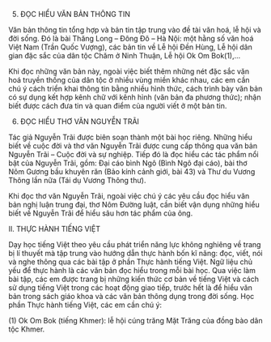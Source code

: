 5. ĐỌC HIỂU VĂN BẢN THÔNG TIN

Văn bản thông tin tổng hợp và bản tin tập trung vào đề tài văn hoá, lễ hội và đời sống. Đó là bài Thăng Long – Đông Đô – Hà Nội: một hằng số văn hoá Việt Nam (Trần Quốc Vượng), các bản tin về Lễ hội Đền Hùng, Lễ hội dân gian đặc sắc của dân tộc Chăm ở Ninh Thuận, Lễ hội Ok Om Bok(1),...

Khi đọc những văn bản này, ngoài việc biết thêm những nét đặc sắc văn hoá truyền thống của dân tộc ở nhiều vùng miền khác nhau, các em cần chú ý cách triển khai thông tin bằng nhiều hình thức, cách trình bày văn bản có sự dụng kết hợp kênh chữ với kênh hình (văn bản đa phương thức); nhận biết được cách đưa tin và quan điểm của người viết ở một bản tin.

6. ĐỌC HIỂU THƠ VĂN NGUYỄN TRÃI

Tác giả Nguyễn Trãi được biên soạn thành một bài học riêng. Những hiểu biết về cuộc đời và thơ văn Nguyễn Trãi được cung cấp thông qua văn bản Nguyễn Trãi – Cuộc đời và sự nghiệp. Tiếp đó là đọc hiểu các tác phẩm nổi bật của Nguyễn Trãi, gồm: Đại cáo bình Ngô (Bình Ngô đại cáo), bài thơ Nôm Gương bầu khuyên răn (Bảo kính cảnh giới, bài 43) và Thư du Vương Thông lần nữa (Tái dụ Vương Thông thư).

Khi đọc thơ văn Nguyễn Trãi, ngoài việc chú ý các yêu cầu đọc hiểu văn bản nghị luận trung đại, thơ Nôm Đường luật, cần biết vận dụng những hiểu biết về Nguyễn Trãi để hiểu sâu hơn tác phẩm của ông.

II. THỰC HÀNH TIẾNG VIỆT

Dạy học tiếng Việt theo yêu cầu phát triển năng lực không nghiêng về trang bị lí thuyết mà tập trung vào hướng dẫn thực hành bốn kĩ năng: đọc, viết, nói và nghe thông qua các bài tập ở phần Thực hành tiếng Việt. Ngữ liệu chủ yếu để thực hành là các văn bản đọc hiểu trong mỗi bài học. Qua việc làm bài tập, các em được trang bị những kiến thức cơ bản về tiếng Việt và cách sử dụng tiếng Việt trong các hoạt động giao tiếp, trước hết là để hiểu văn bản trong sách giáo khoa và các văn bản thông dụng trong đời sống. Học phần Thực hành tiếng Việt, các em cần chú ý:

(1) Ok Om Bok (tiếng Khmer): lễ hội cúng trăng Mặt Trăng của đồng bào dân tộc Khmer.